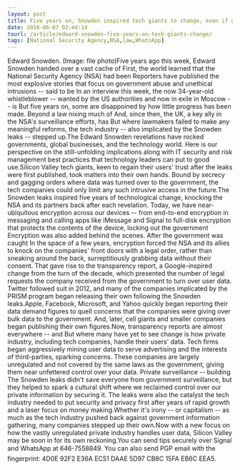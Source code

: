 ```yaml
---
layout: post
title: Five years on, Snowden inspired tech giants to change, even if governments wouldn't
date: 2018-06-07 02:44:14
tourl: /article/edward-snowden-five-years-on-tech-giants-change/
tags: [National Security Agency,NSA,law,WhatsApp]
---
```

Edward Snowden. (Image: file photo)Five years ago this week, Edward Snowden handed over a vast cache of First, the world learned that the National Security Agency (NSA) had been Reporters have published the most explosive stories that focus on government abuse and unethical intrusions -- said to be In an interview this week, the now 34-year-old whistleblower -- wanted by the US authorities and now in exile in Moscow -- is But five years on, some are disappoined by how little progress has been made. Beyond a law nixing much of And, since then, the UK, a key ally in the NSA's surveillance efforts, has But where lawmakers failed to make any meaningful reforms, the tech industry -- also implicated by the Snowden leaks -- stepped up.The Edward Snowden revelations have rocked governments, global businesses, and the technology world. Here is our perspective on the still-unfolding implications along with IT security and risk management best practices that technology leaders can put to good use.Silicon Valley tech giants, keen to regain their users' trust after the leaks were first published, took matters into their own hands. Bound by secrecy and gagging orders where data was turned over to the government, the tech companies could only limit any such intrusive access in the future.The Snowden leaks inspired five years of technological change, knocking the NSA and its partners back after each revelation. Today, we have near-ubiquitous encryption across our devices -- from end-to-end encryption in messaging and calling apps like iMessage and Signal to full-disk encryption that protects the contents of the device, locking out the government Encryption was also added behind the scenes. After the government was caught In the space of a few years, encryption forced the NSA and its allies to knock on the companies' front doors with a legal order, rather than sneaking around the back, surreptitiously grabbing data without their consent. That gave rise to the transparency report, a Google-inspired change from the turn of the decade, which presented the number of legal requests the company received from the government to turn over user data. Twitter followed suit in 2012, and many of the companies implicated by the PRISM program began releasing their own following the Snowden leaks.Apple, Facebook, Microsoft, and Yahoo quickly began reporting their data demand figures to quell concerns that the companies were giving over bulk data to the government. And, later, cell giants and smaller companies began publishing their own figures.Now, transparency reports are almost everywhere -- and But where many have yet to see change is how private industry, including tech companies, handle their users' data. Tech firms began aggressively mining user data to serve advertising and the interests of third-parties, sparking concerns. These companies are largely unregulated and not covered by the same laws as the government, giving them near unfettered control over your data. Private surveillance -- building The Snowden leaks didn't save everyone from government surveillance, but they helped to spark a cultural shift where we reclaimed control over our private information by securing it. The leaks were also the catalyst the tech industry needed to put security and privacy first after years of rapid growth and a laser focus on money making.Whether it's irony -- or capitalism -- as much as the tech industry pushed back against government information gathering, many companies stepped up their own.Now with a new focus on how the vastly unregulated private industry handles user data, Silicon Valley may be soon in for its own reckoning.You can send tips securely over Signal and WhatsApp at 646-7558849. You can also send PGP email with the fingerprint: 4D0E 92F2 E36A EC51 DAAE 5D97 CB8C 15FA EB6C EEA5.